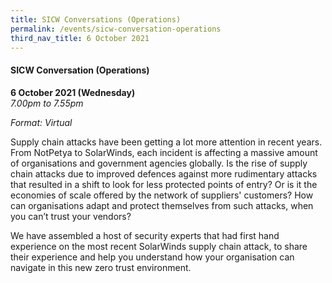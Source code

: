 ```yaml
---
title: SICW Conversations (Operations)
permalink: /events/sicw-conversation-operations
third_nav_title: 6 October 2021
---
```


#### **SICW Conversation (Operations)**

**6 October 2021 (Wednesday)**  
*7.00pm to 7.55pm*

*Format: Virtual*

Supply chain attacks have been getting a lot more attention in recent years. From NotPetya to SolarWinds, each incident is affecting a massive amount of organisations and government agencies globally. Is the rise of supply chain attacks due to improved defences against more rudimentary attacks that resulted in a shift to look for less protected points of entry? Or is it the economies of scale offered by the network of  suppliers' customers? How can organisations adapt and protect themselves from such attacks, when you can’t trust your vendors? 

We have assembled a host of security experts that had first hand experience on the most recent SolarWinds supply chain attack, to share their experience and help you understand how your organisation can navigate in this new zero trust environment.